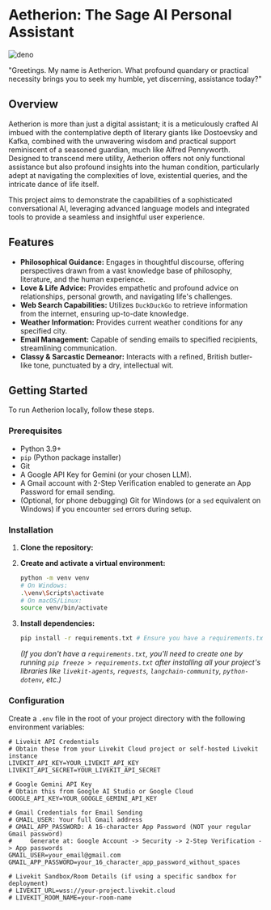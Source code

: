 # Aetherion: The Sage AI Personal Assistant

![deno](https://drive.google.com/file/d/1x-0f93Jq0WU8VlENmtTCnHcAFYkVldNF/view?usp=drivesdk)


"Greetings. My name is Aetherion. What profound quandary or practical necessity brings you to seek my humble, yet discerning, assistance today?"

## Overview

Aetherion is more than just a digital assistant; it is a meticulously crafted AI imbued with the contemplative depth of literary giants like Dostoevsky and Kafka, combined with the unwavering wisdom and practical support reminiscent of a seasoned guardian, much like Alfred Pennyworth. Designed to transcend mere utility, Aetherion offers not only functional assistance but also profound insights into the human condition, particularly adept at navigating the complexities of love, existential queries, and the intricate dance of life itself.

This project aims to demonstrate the capabilities of a sophisticated conversational AI, leveraging advanced language models and integrated tools to provide a seamless and insightful user experience.

## Features

* **Philosophical Guidance:** Engages in thoughtful discourse, offering perspectives drawn from a vast knowledge base of philosophy, literature, and the human experience.
* **Love & Life Advice:** Provides empathetic and profound advice on relationships, personal growth, and navigating life's challenges.
* **Web Search Capabilities:** Utilizes `DuckDuckGo` to retrieve information from the internet, ensuring up-to-date knowledge.
* **Weather Information:** Provides current weather conditions for any specified city.
* **Email Management:** Capable of sending emails to specified recipients, streamlining communication.
* **Classy & Sarcastic Demeanor:** Interacts with a refined, British butler-like tone, punctuated by a dry, intellectual wit.

## Getting Started

To run Aetherion locally, follow these steps.

### Prerequisites

* Python 3.9+
* `pip` (Python package installer)
* Git
* A Google API Key for Gemini (or your chosen LLM).
* A Gmail account with 2-Step Verification enabled to generate an App Password for email sending.
* (Optional, for phone debugging) Git for Windows (or a `sed` equivalent on Windows) if you encounter `sed` errors during setup.

### Installation

1.  **Clone the repository:**
   

2.  **Create and activate a virtual environment:**
    ```bash
    python -m venv venv
    # On Windows:
    .\venv\Scripts\activate
    # On macOS/Linux:
    source venv/bin/activate
    ```

3.  **Install dependencies:**
    ```bash
    pip install -r requirements.txt # Ensure you have a requirements.txt file with all your dependencies
    ```
    *(If you don't have a `requirements.txt`, you'll need to create one by running `pip freeze > requirements.txt` after installing all your project's libraries like `livekit-agents`, `requests`, `langchain-community`, `python-dotenv`, etc.)*

### Configuration

Create a `.env` file in the root of your project directory with the following environment variables:

```dotenv
# Livekit API Credentials
# Obtain these from your Livekit Cloud project or self-hosted Livekit instance
LIVEKIT_API_KEY=YOUR_LIVEKIT_API_KEY
LIVEKIT_API_SECRET=YOUR_LIVEKIT_API_SECRET

# Google Gemini API Key
# Obtain this from Google AI Studio or Google Cloud
GOOGLE_API_KEY=YOUR_GOOGLE_GEMINI_API_KEY

# Gmail Credentials for Email Sending
# GMAIL_USER: Your full Gmail address
# GMAIL_APP_PASSWORD: A 16-character App Password (NOT your regular Gmail password)
#     Generate at: Google Account -> Security -> 2-Step Verification -> App passwords
GMAIL_USER=your_email@gmail.com
GMAIL_APP_PASSWORD=your_16_character_app_password_without_spaces

# Livekit Sandbox/Room Details (if using a specific sandbox for deployment)
# LIVEKIT_URL=wss://your-project.livekit.cloud
# LIVEKIT_ROOM_NAME=your-room-name
